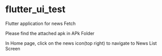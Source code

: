 # flutter_ui_test

Flutter application for news Fetch

Please find the attached apk in APk Folder

In Home page, click on the news icon(top right) to navigate to News List Screen